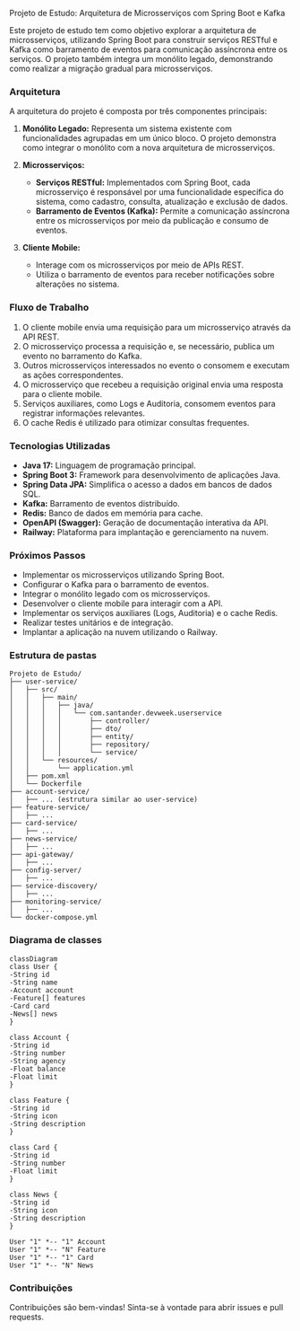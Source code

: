 Projeto de Estudo: Arquitetura de Microsserviços com Spring Boot e Kafka

Este projeto de estudo tem como objetivo explorar a arquitetura de microsserviços, utilizando Spring Boot para construir serviços RESTful e Kafka como barramento de eventos para comunicação assíncrona entre os serviços. O projeto também integra um monólito legado, demonstrando como realizar a migração gradual para microsserviços.

### Arquitetura

A arquitetura do projeto é composta por três componentes principais:

1. **Monólito Legado:** Representa um sistema existente com funcionalidades agrupadas em um único bloco. O projeto demonstra como integrar o monólito com a nova arquitetura de microsserviços.

2. **Microsserviços:**
   * **Serviços RESTful:** Implementados com Spring Boot, cada microsserviço é responsável por uma funcionalidade específica do sistema, como cadastro, consulta, atualização e exclusão de dados.
   * **Barramento de Eventos (Kafka):** Permite a comunicação assíncrona entre os microsserviços por meio da publicação e consumo de eventos.

3. **Cliente Mobile:**
   * Interage com os microsserviços por meio de APIs REST.
   * Utiliza o barramento de eventos para receber notificações sobre alterações no sistema.

### Fluxo de Trabalho

1. O cliente mobile envia uma requisição para um microsserviço através da API REST.
2. O microsserviço processa a requisição e, se necessário, publica um evento no barramento do Kafka.
3. Outros microsserviços interessados no evento o consomem e executam as ações correspondentes.
4. O microsserviço que recebeu a requisição original envia uma resposta para o cliente mobile.
5. Serviços auxiliares, como Logs e Auditoria, consomem eventos para registrar informações relevantes.
6. O cache Redis é utilizado para otimizar consultas frequentes.

### Tecnologias Utilizadas

* **Java 17:** Linguagem de programação principal.
* **Spring Boot 3:** Framework para desenvolvimento de aplicações Java.
* **Spring Data JPA:** Simplifica o acesso a dados em bancos de dados SQL.
* **Kafka:** Barramento de eventos distribuído.
* **Redis:** Banco de dados em memória para cache.
* **OpenAPI (Swagger):** Geração de documentação interativa da API.
* **Railway:** Plataforma para implantação e gerenciamento na nuvem.

### Próximos Passos

* Implementar os microsserviços utilizando Spring Boot.
* Configurar o Kafka para o barramento de eventos.
* Integrar o monólito legado com os microsserviços.
* Desenvolver o cliente mobile para interagir com a API.
* Implementar os serviços auxiliares (Logs, Auditoria) e o cache Redis.
* Realizar testes unitários e de integração.
* Implantar a aplicação na nuvem utilizando o Railway.


### Estrutura de pastas
```
Projeto de Estudo/
├── user-service/                 
│   ├── src/
│   │   ├── main/
│   │   │   ├── java/
│   │   │   │   └── com.santander.devweek.userservice
│   │   │   │       ├── controller/
│   │   │   │       ├── dto/
│   │   │   │       ├── entity/
│   │   │   │       ├── repository/
│   │   │   │       └── service/
│   │   └── resources/
│   │       └── application.yml
│   ├── pom.xml
│   └── Dockerfile
├── account-service/
│   ├── ... (estrutura similar ao user-service)
├── feature-service/
│   ├── ...
├── card-service/
│   ├── ...
├── news-service/
│   ├── ...
├── api-gateway/                  
│   ├── ...
├── config-server/                
│   ├── ...
├── service-discovery/            
│   ├── ...
├── monitoring-service/           
│   ├── ...
└── docker-compose.yml
```

### Diagrama de classes

```mermaid
classDiagram
class User {
-String id
-String name
-Account account
-Feature[] features
-Card card
-News[] news
}

class Account {
-String id
-String number
-String agency
-Float balance
-Float limit
}

class Feature {
-String id
-String icon
-String description
}

class Card {
-String id
-String number
-Float limit
}

class News {
-String id
-String icon
-String description
}

User "1" *-- "1" Account
User "1" *-- "N" Feature
User "1" *-- "1" Card
User "1" *-- "N" News

```

### Contribuições

Contribuições são bem-vindas! Sinta-se à vontade para abrir issues e pull requests.

